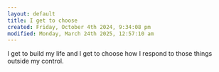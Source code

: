 ```yaml
---
layout: default
title: I get to choose
created: Friday, October 4th 2024, 9:34:08 pm
modified: Monday, March 24th 2025, 12:57:10 am
---
```


I get to build my life and I get to choose how I respond to those things outside my control.
